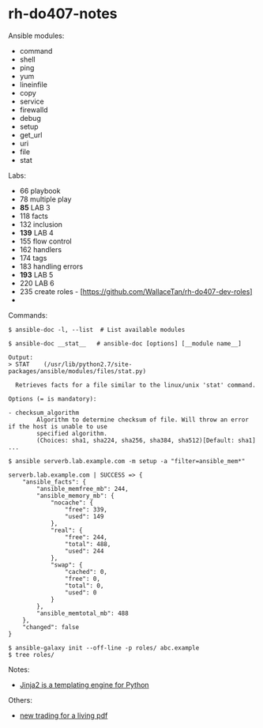 # rh-do407-notes

Ansible modules:
* command
* shell
* ping
* yum
* lineinfile
* copy
* service
* firewalld
* debug
* setup
* get_url
* uri
* file
* stat

Labs:
* 66 playbook
* 78 multiple play
* __85__ LAB 3
* 118 facts
* 132 inclusion
* __139__ LAB 4
* 155 flow control
* 162 handlers
* 174 tags
* 183 handling errors
* __193__ LAB 5
* 220 LAB 6
* 235 create roles - [https://github.com/WallaceTan/rh-do407-dev-roles]
* 

Commands:
```
$ ansible-doc -l, --list  # List available modules
```

```
$ ansible-doc __stat__   # ansible-doc [options] [__module name__]

Output:
> STAT    (/usr/lib/python2.7/site-packages/ansible/modules/files/stat.py)

  Retrieves facts for a file similar to the linux/unix 'stat' command.

Options (= is mandatory):

- checksum_algorithm
        Algorithm to determine checksum of file. Will throw an error if the host is unable to use
        specified algorithm.
        (Choices: sha1, sha224, sha256, sha384, sha512)[Default: sha1]
...
```

```
$ ansible serverb.lab.example.com -m setup -a "filter=ansible_mem*"

serverb.lab.example.com | SUCCESS => {
    "ansible_facts": {
        "ansible_memfree_mb": 244, 
        "ansible_memory_mb": {
            "nocache": {
                "free": 339, 
                "used": 149
            }, 
            "real": {
                "free": 244, 
                "total": 488, 
                "used": 244
            }, 
            "swap": {
                "cached": 0, 
                "free": 0, 
                "total": 0, 
                "used": 0
            }
        }, 
        "ansible_memtotal_mb": 488
    }, 
    "changed": false
}
```

```
$ ansible-galaxy init --off-line -p roles/ abc.example
$ tree roles/

```

Notes:
* [Jinja2 is a templating engine for Python](http://jinja.pocoo.org/docs/2.10/)


Others:
* [new trading for a living pdf](https://drive.google.com/open?id=1mSqBpsROfCTxnJIa_5K8KnDMkYICnac9)
